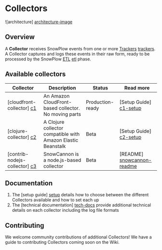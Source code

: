 # Collectors

![architecture] [architecture-image]

## Overview

A **Collector** receives SnowPlow events from one or more [Trackers]
[trackers]. A Collector captures and logs these events in their raw form, ready to be processed by the SnowPlow [ETL] [etl] phase.

## Available collectors

| Collector                       | Description                                           | Status           | Read more                    |
|---------------------------------|-------------------------------------------------------|------------------|------------------------------|
| [cloudfront-collector] [c1]     | An Amazon CloudFront-based collector. No moving parts | Production-ready | [Setup Guide] [c1-setup]                         |
| [clojure-collector] [c2]     | A Clojure collector compatible with Amazon Elastic Beanstalk | Beta | [Setup Guide] [c2-setup]                         |
| [contrib-nodejs-collector] [c3] | SnowCannon is a node.js-based collector               | Beta             | [README] [snowcannon-readme] | 

## Documentation

1. The [setup guide] [setup] details how to choose between the different Collectors available and how to set each up
2. The [technical documentation] [tech-docs] provide additional technical details on each collector including the log file formats

## Contributing

We welcome community contributions of additional Collectors! We have a guide to contributing Collectors coming soon on the Wiki. 

[architecture-image]: https://github.com/snowplow/snowplow/raw/master/2-collectors/2-collectors.png
[trackers]: https://github.com/snowplow/snowplow/tree/master/1-trackers
[etl]: https://github.com/snowplow/snowplow/tree/master/3-etl
[snowcannon-readme]: https://github.com/shermozle/SnowCannon/blob/master/README.md
[c1]: ./2-collectors/cloudfront-collector/
[c1-setup]: https://github.com/snowplow/snowplow/wiki/setting-up-the-cloudfront-collector
[c2]: ./2-collectors/clojure-collector/
[c2-setup]: https://github.com/snowplow/snowplow/wiki/Setting-up-the-Clojure-collector
[c3]: ./2-collectors/contrib-nodejs-collector/
[c3-setup]: https://github.com/snowplow/snowplow/wiki/snowcannon-setup-guide
[setup]: https://github.com/snowplow/snowplow/wiki/choosing-a-collector
[tech-docs]: https://github.com/snowplow/snowplow/wiki/collectors
[wiki]: https://github.com/snowplow/snowplow/wiki
